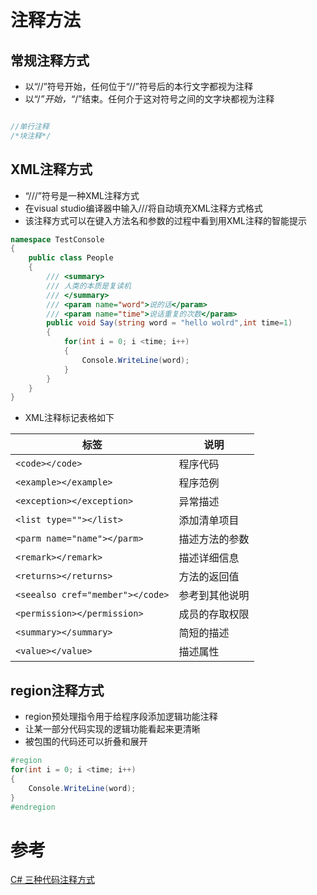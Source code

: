 # 注释方法
## 常规注释方式

* 以“//”符号开始，任何位于“//”符号后的本行文字都视为注释
* 以“/*”开始，“*/”结束。任何介于这对符号之间的文字块都视为注释
```csharp

//单行注释
/*块注释*/
```

## XML注释方式

* “///”符号是一种XML注释方式
* 在visual studio编译器中输入///将自动填充XML注释方式格式
* 该注释方式可以在键入方法名和参数的过程中看到用XML注释的智能提示

```csharp
namespace TestConsole
{
    public class People 
    {
        /// <summary>
        /// 人类的本质是复读机
        /// </summary>
        /// <param name="word">说的话</param>
        /// <param name="time">说话重复的次数</param>
        public void Say(string word = "hello wolrd",int time=1)
        {
            for(int i = 0; i <time; i++) 
            {
                Console.WriteLine(word);
            }
        }
    }
}
```

* XML注释标记表格如下

标签|说明
--|--
```<code></code>```|程序代码
```<example></example>```|程序范例
```<exception></exception>```|异常描述
```<list type=""></list>```|添加清单项目
```<parm name="name"></parm>```|描述方法的参数
```<remark></remark>```|描述详细信息
```<returns></returns>```|方法的返回值
```<seealso cref="member"></code>```|参考到其他说明
```<permission></permission>```|成员的存取权限
```<summary></summary>```|简短的描述
```<value></value>```|描述属性

## region注释方式

* region预处理指令用于给程序段添加逻辑功能注释
* 让某一部分代码实现的逻辑功能看起来更清晰
* 被包围的代码还可以折叠和展开

```csharp
#region
for(int i = 0; i <time; i++) 
{
    Console.WriteLine(word);
}
#endregion
```

# 参考

[C# 三种代码注释方式](https://blog.csdn.net/weixin_40522523/article/details/88369280)